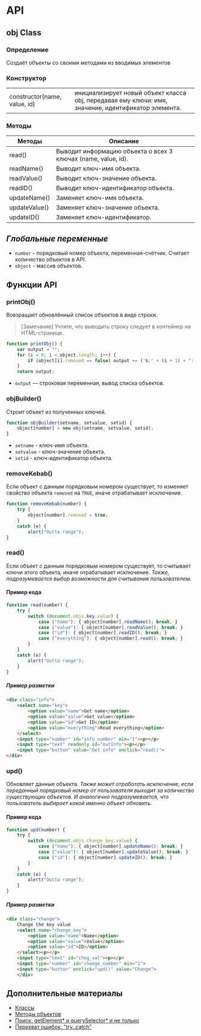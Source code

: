 # API
## obj Class
### Определение
Создаёт объекты со своими методами из вводимых элементов
### Конструктор
|||
|-|-|
| constructor(name, value, id) | инициализирует новый объект класса obj, передавая ему ключи: имя, значение, идентификатор элемента. |
### Методы
|Методы| Описание|
|-|-|
| read() | Выводит информацию объекта о всех 3 ключах (name, value, id). |
| readName() | Выводит ключ-имя объекта. |
| readValue() | Выводит ключ-значение объекта. |
| readID() | Выводит ключ-идентификатор объекта. |
| updateName() | Заменяет ключ-имя объекта. |
| updateValue() | Заменяет ключ-значение объекта. |
| updateID() | Заменяет ключ-идентификатор. |
## *Глобальные переменные*
* `number` - порядковый номер объекта, переменная-счётчик. Считает количество объектов в API.
* `object` - массив объектов.
## Функции API
### **printObj()**
Вовзращает обновлённый список объектов в виде строки.
> [Замечание]
> Учтите, что выводить строку следует в контейнер на HTML-странице.
```javascript
function printObj() {
    var output = "";
    for (i = 0; i < object.length; i++) {
        if (object[i].removed == false) output += ('№:' + (i + 1) + ": " + object[i].name + " <p></p>\n");
    }
    return output;
```
* `output` — строковая переменная, вывод списка объектов.
### **objBuilder()**
Строит объект из полученных ключей.
```javascript
function objBuilder(setname, setvalue, setid) {
    object[number] = new obj(setname, setvalue, setid);
}
```
* `setname` - ключ-имя объекта.
* `setvalue` - ключ-значение объекта.
* `setid` - ключ-идентификатор объекта.
### **removeKebab()**
Если объект с данным порядковым номером существует, то изменяет свойство объекта `removed` на `TRUE`, иначе отрабатывает исключение.
```javascript
function removeKebab(number) {
    try {
        object[number].removed = true;
    }
    catch (e) {
        alert("Outta range");
}
```
### **read()**
Если объект с данным порядковым номером существует, то считывает ключи этого объекта, иначе отрабатывает исключение.
*Также, подразумевается выбор возможности для считывания пользователем.*
#### Пример кода
```javascript
function read(number) {
    try {
        switch (document.objs.key.value) {
            case ("name"): { object[number].readName(); break; }
            case ("value"): { object[number].readValue(); break; }       
            case ("id"): { object[number].readID(); break; }
            case ("everything"): { object[number].read(); break; }
        }
    }
    catch (e) {
        alert("Outta range");
    }
}
```
#####  Пример разметки
```html
<div class="info">
    <select name="key">
        <option value="name">Get name</option>
        <option value="value">Get value</option>
        <option value="id">Get ID</option>
        <option value="everything">Read everything</option>
    </select> 
    <input type="number" id="info_number" min="1"><p></p>
    <input type="text" readonly id="outInfo"><p></p>
    <input type="button" value="Get info" onclick="read()">
</div>
```
### **upd()**
Обновляет данные объекта. *Также может отработать исключение, если переданный порядковый номер от пользователя выходит за количество существующих объектов. И аналогично подразумевается, что пользователь выбирает какой именно объект обновить.*
#### Пример кода
```javascript
function upd(number) {
    try {
        switch (document.objs.change_key.value) {
            case ("name"): { object[number].updateName(); break; }
            case ("value"): { object[number].updateValue(); break; }
            case ("id"): { object[number].updateID(); break; }
        }
    }
    catch (e) {
        alert("Outta range");
    }
}
```
##### Пример разметки
```html
<div class="change">  
    Change the key value
    <select name="change_key">
        <option value="name">Name</option>
        <option value="value">Value</option>
        <option value="id">ID</option>
    </select><p></p>
    <input type="text" id="chng_val"><p></p>
    <input type="number" id="change_number" min="1">
    <input type="button" onclick="upd()" value="Change">
    </div>
```
## Дополнительные материалы
* [Классы](https://learn.javascript.ru/es-class)
* [Методы объектов](https://learn.javascript.ru/object-methods)
* [Поиск: getElement* и querySelector* и не только](https://learn.javascript.ru/searching-elements-dom)
* [Перехват ошибок, "try..catch"](https://learn.javascript.ru/exception)
